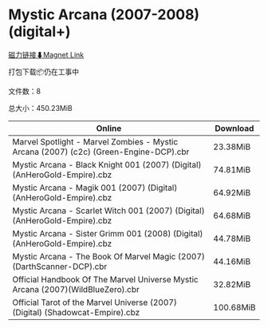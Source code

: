 # Mystic Arcana (2007-2008)(digital+)

[磁力链接⬇Magnet Link](magnet:?xt=urn:btih:2b73976b5b1d9efbac8ec126de76f3cf8613202b&dn=Mystic%20Arcana%20%282007-2008%29%28digital%2B%29)

打包下载📦仍在工事中

文件数：8

总大小：450.23MiB

Online | Download
--- | ---
Marvel Spotlight - Marvel Zombies - Mystic Arcana (2007) (c2c) (Green-Engine-DCP).cbr | 23.38MiB
Mystic Arcana - Black Knight 001 (2007) (Digital) (AnHeroGold-Empire).cbz | 74.81MiB
Mystic Arcana - Magik 001 (2007) (Digital) (AnHeroGold-Empire).cbz | 64.92MiB
Mystic Arcana - Scarlet Witch 001 (2007) (Digital) (AnHeroGold-Empire).cbz | 64.68MiB
Mystic Arcana - Sister Grimm 001 (2008) (Digital) (AnHeroGold-Empire).cbz | 44.78MiB
Mystic Arcana - The Book Of Marvel Magic (2007) (DarthScanner-DCP).cbr | 44.16MiB
Official Handbook Of The Marvel Universe Mystic Arcana (2007)(WildBlueZero).cbr | 32.82MiB
Official Tarot of the Marvel Universe (2007) (Digital) (Shadowcat-Empire).cbz | 100.68MiB